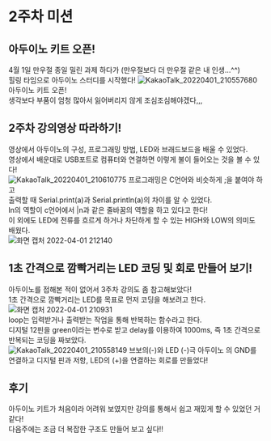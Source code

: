 2주차 미션   
============
아두이노 키트 오픈!
------
4월 1일 만우절 종일 밀린 과제 하다가 (만우절보다 더 만우절 같은 내 인생...^^)   
힐링 타임으로 아두이노 스터디를 시작했다!
![KakaoTalk_20220401_210557680](https://user-images.githubusercontent.com/101866090/161260782-85ba9201-2bb8-4b9e-8f49-91ae34da66e4.jpg)
아두이노 키트 오픈!   
생각보다 부품이 엄청 많아서 잃어버리지 않게 조심조심해야겠다,,,
## 2주차 강의영상 따라하기!
영상에서 아두이노의 구성, 프로그래밍 방법, LED와 브래드보드을 배울 수 있었다.   
영상에서 배운대로 USB포트로 컴퓨터와 연결하면 이렇게 불이 들어오는 것을 볼 수 있다!       
![KakaoTalk_20220401_210610775](https://user-images.githubusercontent.com/101866090/161261547-a05ddc29-5f2c-44b4-ae95-44ec85c57996.jpg)
프로그래밍은 C언어와 비슷하게 ;을 붙여야 하고    
출력할 때 Serial.print(a)과 Serial.println(a)의 차이를 알 수 있었다.    
ln의 역할이 c언어에서 |n과 같은 줄바꿈의 역할을 하고 있다고 한다!   
이 외에도 LED에 전류를 흐르게 하거나 차단하게 할 수 있는  HIGH와 LOW의 의미도 배웠다.      
![화면 캡처 2022-04-01 212140](https://user-images.githubusercontent.com/101866090/161262253-62e17398-3b84-48af-8c7c-02a4cfc4aa62.png)
## 1초 간격으로 깜빡거리는 LED 코딩 및 회로 만들어 보기!
아두이노를 접해본 적이 없어서 3주차 강의도 좀 참고해보았다!   
1초 간격으로 깜빡거리는 LED를 목표로 먼저 코딩을 해보려고 한다.   
![화면 캡처 2022-04-01 210931](https://user-images.githubusercontent.com/101866090/161263150-eafbed7c-3293-4693-97ad-e485e5d9be23.png)   
loop는 입력받거나 출력받는 작업을 통해 반복하는 함수라고 한다.   
디지털 12핀을 green이라는 변수로 받고 delay를 이용하여 1000ms, 즉 1초 간격으로 반복되는 코딩을 짜보았다.   
![KakaoTalk_20220401_210558149](https://user-images.githubusercontent.com/101866090/161263433-d7bfb901-8f96-4d90-9c29-4f0fa81e566c.jpg)
브보의(-)와 LED (-)극 아두이노 의 GND를 연결하고 디지털 핀과 저항, LED의 (+)을 연결하는 회로를 만들었다!
## 후기
아두이노 키트가 처음이라 어려워 보였지만 강의를 통해서 쉽고 재밌게 할 수 있었던 거 같다!     
다음주에는 조금 더 복잡한 구조도 만들어 보고 싶다!!
